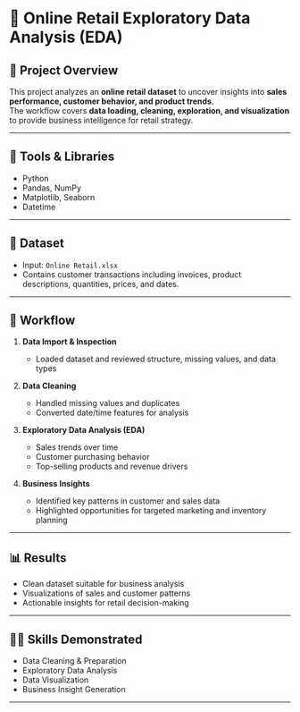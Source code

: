 # 🛒 Online Retail Exploratory Data Analysis (EDA)

## 📌 Project Overview
This project analyzes an **online retail dataset** to uncover insights into **sales performance, customer behavior, and product trends**.  
The workflow covers **data loading, cleaning, exploration, and visualization** to provide business intelligence for retail strategy.  

---

## 🔧 Tools & Libraries
- Python  
- Pandas, NumPy  
- Matplotlib, Seaborn  
- Datetime  

---

## 📂 Dataset
- Input: `Online Retail.xlsx`  
- Contains customer transactions including invoices, product descriptions, quantities, prices, and dates.  

---

## 🚀 Workflow
1. **Data Import & Inspection**  
   - Loaded dataset and reviewed structure, missing values, and data types  

2. **Data Cleaning**  
   - Handled missing values and duplicates  
   - Converted date/time features for analysis  

3. **Exploratory Data Analysis (EDA)**  
   - Sales trends over time  
   - Customer purchasing behavior  
   - Top-selling products and revenue drivers  

4. **Business Insights**  
   - Identified key patterns in customer and sales data  
   - Highlighted opportunities for targeted marketing and inventory planning  

---

## 📊 Results
- Clean dataset suitable for business analysis  
- Visualizations of sales and customer patterns  
- Actionable insights for retail decision-making  

---

## 🧑‍💻 Skills Demonstrated
- Data Cleaning & Preparation  
- Exploratory Data Analysis  
- Data Visualization  
- Business Insight Generation  

---
